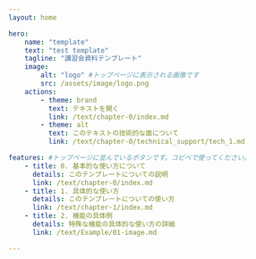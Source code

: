 ```yaml
---
layout: home

hero:
    name: "template"
    text: "test template"
    tagline: "講習会資料テンプレート"
    image:
        alt: "logo" #トップページに表示される画像です
        src: /assets/image/logo.png
    actions:
        - theme: brand
          text: テキストを開く
          link: /text/chapter-0/index.md
        - theme: alt
          text: このテキストの技術的な面について
          link: /text/chapter-0/technical_support/tech_1.md

features: #トップページに並んでいるボタンです。コピペで使ってください。
    - title: 0. 基本的な使い方について
      details: このテンプレートについての説明
      link: /text/chapter-0/index.md
    - title: 1. 具体的な使い方
      details: このテンプレートについての使い方
      link: /text/chapter-1/index.md
    - title: 2. 機能の具体例
      details: 特殊な機能の具体的な使い方の詳細
      link: /text/Example/01-image.md

---
```


